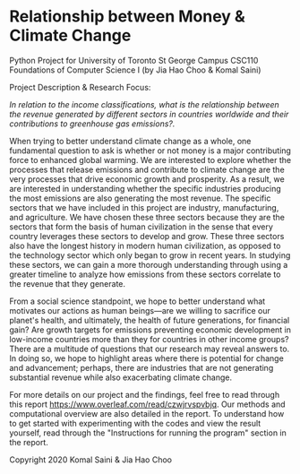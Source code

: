 # Relationship between Money & Climate Change
Python Project for University of Toronto St George Campus CSC110 Foundations of Computer Science I (by Jia Hao Choo &amp; Komal Saini)

Project Description & Research Focus:

*In relation to the income classifications, what is the relationship between the revenue generated by different sectors in countries worldwide and their contributions to greenhouse gas emissions?.*

When trying to better understand climate change as a whole, one fundamental question to ask is whether or not money is a major contributing force to enhanced global warming. We are interested to explore whether the processes that release emissions and contribute to climate change are the very processes that drive economic growth and prosperity. As a result, we are interested in understanding whether the specific industries producing the most emissions are also generating the most revenue. The specific sectors that we have included in this project are industry, manufacturing, and agriculture. We have chosen these three sectors because they are the sectors that form the basis of human civilization in the sense that every country leverages these sectors to develop and grow. These three sectors also have the longest history in modern human civilization, as opposed to the technology sector which only began to grow in recent years. In studying these sectors, we can gain a more thorough understanding through using a greater timeline to analyze how emissions from these sectors correlate to the revenue that they generate.

From a social science standpoint, we hope to better understand what motivates our actions as human beings—are we willing to sacrifice our planet's health, and ultimately, the health of future generations, for financial gain? Are growth targets for emissions preventing economic development in low-income countries more than they for countries in other income groups? There are a multitude of questions that our research may reveal answers to. In doing so, we hope to highlight areas where there is potential for change and advancement; perhaps, there are industries that are not generating substantial revenue while also exacerbating climate change. 

For more details on our project and the findings, feel free to read through this report https://www.overleaf.com/read/czwjrvspvbjq. Our methods and computational overview are also detailed in the report. To understand how to get started with experimenting with the codes and view the result yourself, read through the "Instructions for running the program" section in the report.

Copyright 2020 Komal Saini & Jia Hao Choo

